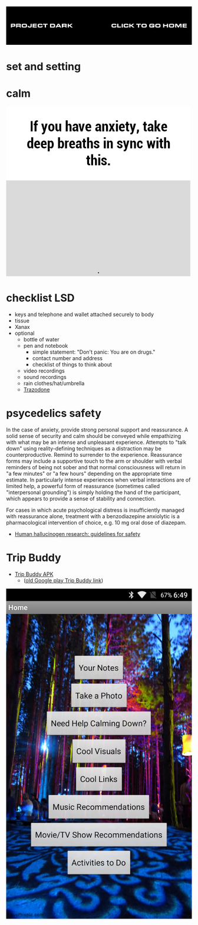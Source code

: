 [![](media/project_dark_home.png)](documentation.md)

# set and setting

# calm

![](media/anxiety_6zxl0EV.gif)

# checklist LSD

- keys and telephone and wallet attached securely to body
- tissue
- Xanax
- optional
    - bottle of water
    - pen and notebook
        - simple statement: "Don't panic: You are on drugs."
        - contact number and address
        - checklist of things to think about
    - video recordings
    - sound recordings
    - rain clothes/hat/umbrella
    - [Trazodone](https://www.reddit.com/r/Drugs/comments/519ysv/trazodone_and_why_it_should_be_in_every/)

# psycedelics safety

In the case of anxiety, provide strong personal support and reassurance. A solid sense of security and calm should be conveyed while empathizing with what may be an intense and unpleasant experience. Attempts to "talk down" using reality-defining techniques as a distraction may be counterproductive. Remind to surrender to the experience. Reassurance forms may include a supportive touch to the arm or shoulder with verbal reminders of being not sober and that normal consciousness will return in "a few minutes" or "a few hours" depending on the appropriate time estimate. In particularly intense experiences when verbal interactions are of limited help, a powerful form of reassurance (sometimes called "interpersonal grounding") is simply holding the hand of the participant, which appears to provide a sense of stability and connection.

For cases in which acute psychological distress is insufficiently managed with reassurance alone, treatment with a benzodiazepine anxiolytic is a pharmacological intervention of choice, e.g. 10 mg oral dose of diazepam. 

- [Human hallucinogen research: guidelines for safety](2008_johnson_7355_2.pdf)

# Trip Buddy

- [Trip Buddy APK](https://raw.githubusercontent.com/justakissaway/dark/master/apps/appinventor.ai_joelritossa.TripeGuide.apk)
    - ([old Google play Trip Buddy link](https://play.google.com/store/apps/details?id=appinventor.ai_joelritossa.TripeGuide))

![](media/2016-07-22_Trip_Buddy.png)
